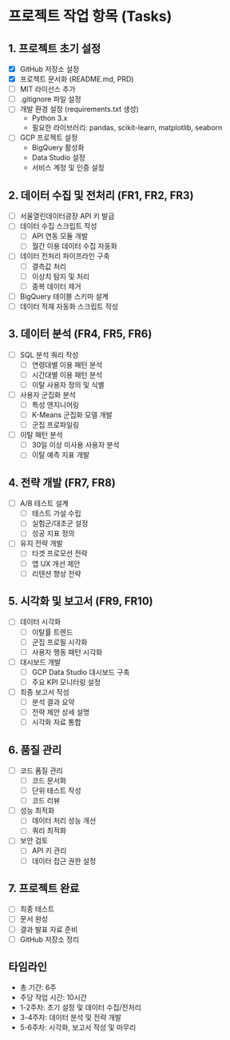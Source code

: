 # 프로젝트 작업 항목 (Tasks)

## 1. 프로젝트 초기 설정
- [x] GitHub 저장소 설정
- [x] 프로젝트 문서화 (README.md, PRD)
- [ ] MIT 라이선스 추가
- [ ] .gitignore 파일 설정
- [ ] 개발 환경 설정 (requirements.txt 생성)
  - Python 3.x
  - 필요한 라이브러리: pandas, scikit-learn, matplotlib, seaborn
- [ ] GCP 프로젝트 설정
  - BigQuery 활성화
  - Data Studio 설정
  - 서비스 계정 및 인증 설정

## 2. 데이터 수집 및 전처리 (FR1, FR2, FR3)
- [ ] 서울열린데이터광장 API 키 발급
- [ ] 데이터 수집 스크립트 작성
  - [ ] API 연동 모듈 개발
  - [ ] 월간 이용 데이터 수집 자동화
- [ ] 데이터 전처리 파이프라인 구축
  - [ ] 결측값 처리
  - [ ] 이상치 탐지 및 처리
  - [ ] 중복 데이터 제거
- [ ] BigQuery 테이블 스키마 설계
- [ ] 데이터 적재 자동화 스크립트 작성

## 3. 데이터 분석 (FR4, FR5, FR6)
- [ ] SQL 분석 쿼리 작성
  - [ ] 연령대별 이용 패턴 분석
  - [ ] 시간대별 이용 패턴 분석
  - [ ] 이탈 사용자 정의 및 식별
- [ ] 사용자 군집화 분석
  - [ ] 특성 엔지니어링
  - [ ] K-Means 군집화 모델 개발
  - [ ] 군집 프로파일링
- [ ] 이탈 패턴 분석
  - [ ] 30일 이상 미사용 사용자 분석
  - [ ] 이탈 예측 지표 개발

## 4. 전략 개발 (FR7, FR8)
- [ ] A/B 테스트 설계
  - [ ] 테스트 가설 수립
  - [ ] 실험군/대조군 설정
  - [ ] 성공 지표 정의
- [ ] 유지 전략 개발
  - [ ] 타겟 프로모션 전략
  - [ ] 앱 UX 개선 제안
  - [ ] 리텐션 향상 전략

## 5. 시각화 및 보고서 (FR9, FR10)
- [ ] 데이터 시각화
  - [ ] 이탈률 트렌드
  - [ ] 군집 프로필 시각화
  - [ ] 사용자 행동 패턴 시각화
- [ ] 대시보드 개발
  - [ ] GCP Data Studio 대시보드 구축
  - [ ] 주요 KPI 모니터링 설정
- [ ] 최종 보고서 작성
  - [ ] 분석 결과 요약
  - [ ] 전략 제안 상세 설명
  - [ ] 시각화 자료 통합

## 6. 품질 관리
- [ ] 코드 품질 관리
  - [ ] 코드 문서화
  - [ ] 단위 테스트 작성
  - [ ] 코드 리뷰
- [ ] 성능 최적화
  - [ ] 데이터 처리 성능 개선
  - [ ] 쿼리 최적화
- [ ] 보안 검토
  - [ ] API 키 관리
  - [ ] 데이터 접근 권한 설정

## 7. 프로젝트 완료
- [ ] 최종 테스트
- [ ] 문서 완성
- [ ] 결과 발표 자료 준비
- [ ] GitHub 저장소 정리

## 타임라인
- 총 기간: 6주
- 주당 작업 시간: 10시간
- 1-2주차: 초기 설정 및 데이터 수집/전처리
- 3-4주차: 데이터 분석 및 전략 개발
- 5-6주차: 시각화, 보고서 작성 및 마무리 